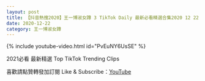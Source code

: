 ```yaml
---
layout: post
title: 【抖音熱搜2020】王一博淑女蹲 3 TikTok Daily 最新必看精選合集2020 12 22
date: 2020-12-22
category: 王一博淑女蹲
---
```


{% include youtube-video.html id="PvEuNY6UsSE" %}

2021必看 最新精選 Top TikTok Trending Clips

喜歡請點贊轉發加訂閱 Like & Subscribe：[YouTube](https://www.youtube.com/channel/UCAoR7VcanIPd04uEq_GIylA/videos)

